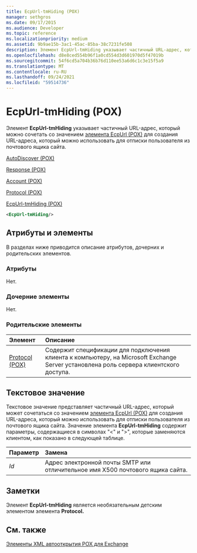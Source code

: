 ```yaml
---
title: EcpUrl-tmHiding (POX)
manager: sethgros
ms.date: 09/17/2015
ms.audience: Developer
ms.topic: reference
ms.localizationpriority: medium
ms.assetid: 9b9ae15b-3ac1-45ac-85ba-38c7231fe508
description: Элемент EcpUrl-tmHiding указывает частичный URL-адрес, который можно сочетать со значением элемента EcpUrl (POX) для создания URL-адреса, который можно использовать для отписки пользователя из почтового ящика сайта.
ms.openlocfilehash: d8e8ced554b96f1a0cd554d3d601970d5f47019b
ms.sourcegitcommit: 54f6cd5a704b36b76d110ee53a6d6c1c3e15f5a9
ms.translationtype: MT
ms.contentlocale: ru-RU
ms.lasthandoff: 09/24/2021
ms.locfileid: "59514736"
---
```

# <a name="ecpurl-tmhiding-pox"></a>EcpUrl-tmHiding (POX)

Элемент **EcpUrl-tmHiding** указывает частичный URL-адрес, который можно сочетать со значением [элемента EcpUrl (POX)](ecpurl-pox.md) для создания URL-адреса, который можно использовать для отписки пользователя из почтового ящика сайта. 
  
[AutoDiscover (POX)](autodiscover-pox.md)
  
[Response (POX)](response-pox.md)
  
[Account (POX)](account-pox.md)
  
[Protocol (POX)](protocol-pox.md)
  
[EcpUrl-tmHiding (POX)](ecpurl-tmhiding-pox.md)
  
```XML
<EcpUrl-tmHiding/>
```

## <a name="attributes-and-elements"></a>Атрибуты и элементы

В разделах ниже приводится описание атрибутов, дочерних и родительских элементов.
  
### <a name="attributes"></a>Атрибуты

Нет.
  
### <a name="child-elements"></a>Дочерние элементы

Нет.
  
### <a name="parent-elements"></a>Родительские элементы

|**Элемент**|**Описание**|
|:-----|:-----|
|[Protocol (POX)](protocol-pox.md) <br/> |Содержит спецификации для подключения клиента к компьютеру, на Microsoft Exchange Server установлена роль сервера клиентского доступа.  <br/> |
   
## <a name="text-value"></a>Текстовое значение

Текстовое значение представляет частичный URL-адрес, который может сочетаться со значением [элемента EcpUrl (POX)](ecpurl-pox.md) для создания URL-адреса, который можно использовать для отписки пользователя из почтового ящика сайта. Значение элемента **EcpUrl-tmHiding** содержит параметры, содержащиеся в символах "<" и ">", которые заменяются клиентом, как показано в следующей таблице. 
  
|**Параметр**|**Замена**|
|:-----|:-----|
| _Id_ <br/> |Адрес электронной почты SMTP или отличительное имя X500 почтового ящика сайта.  <br/> |
   
## <a name="remarks"></a>Заметки

Элемент **EcpUrl-tmHiding** является необязательным детским элементом элемента **Protocol.** 
  
## <a name="see-also"></a>См. также



[Элементы XML автооткрытия POX для Exchange](pox-autodiscover-xml-elements-for-exchange.md)

